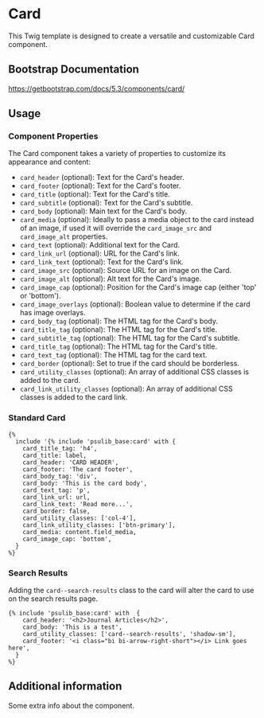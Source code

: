 # Card

This Twig template is designed to create a versatile and customizable Card component.

## Bootstrap Documentation

<https://getbootstrap.com/docs/5.3/components/card/>


## Usage

### Component Properties

The Card component takes a variety of properties to customize its appearance and content:

- `card_header` (optional): Text for the Card's header.
- `card_footer` (optional): Text for the Card's footer.
- `card_title` (optional): Text for the Card's title.
- `card_subtitle` (optional): Text for the Card's subtitle.
- `card_body` (optional): Main text for the Card's body.
- `card_media` (optional): Ideally to pass a media object to the card instead of an image, if used it will override the `card_image_src` and `card_image_alt` properties.
- `card_text` (optional): Additional text for the Card.
- `card_link_url` (optional): URL for the Card's link.
- `card_link_text` (optional): Text for the Card's link.
- `card_image_src` (optional): Source URL for an image on the Card.
- `card_image_alt` (optional): Alt text for the Card's image.
- `card_image_cap` (optional): Position for the Card's image cap (either 'top' or 'bottom').
- `card_image_overlays` (optional): Boolean value to determine if the card has image overlays.
- `card_body_tag` (optional): The HTML tag for the Card's body.
- `card_title_tag` (optional): The HTML tag for the Card's title.
- `card_subtitle_tag` (optional): The HTML tag for the Card's subtitle.
- `card_title_tag` (optional): The HTML tag for the Card's title.
- `card_text_tag` (optional): The HTML tag for the card text.
- `card_border` (optional): Set to true if the card should be borderless.
- `card_utility_classes` (optional): An array of additional CSS classes is added to the card.
- `card_link_utility_classes` (optional): An array of additional CSS classes is added to the card link.


### Standard Card

```twig
{%
  include '{% include 'psulib_base:card' with {
    card_title_tag: 'h4',
    card_title: label,
    card_header: 'CARD HEADER',
    card_footer: 'The card footer',
    card_body_tag: 'div',
    card_body: 'This is the card body',
    card_text_tag: 'p',
    card_link_url: url,
    card_link_text: 'Read more...',
    card_border: false,
    card_utility_classes: ['col-4'],
    card_link_utility_classes: ['btn-primary'],
    card_media: content.field_media,
    card_image_cap: 'bottom',
  }
%}
```

### Search Results

Adding the `card--search-results` class to the card will alter the card to use on the search results page.

```twig
{% include 'psulib_base:card' with  {
    card_header: '<h2>Journal Articles</h2>',
    card_body: 'This is a test',
    card_utility_classes: ['card--search-results', 'shadow-sm'],
    card_footer: '<i class="bi bi-arrow-right-short"></i> Link goes here',
  }
%}
```

## Additional information

Some extra info about the component.

